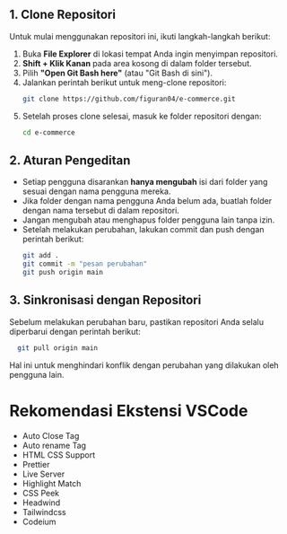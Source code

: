 ## 1. Clone Repositori

Untuk mulai menggunakan repositori ini, ikuti langkah-langkah berikut:

1. Buka **File Explorer** di lokasi tempat Anda ingin menyimpan repositori.
2. **Shift + Klik Kanan** pada area kosong di dalam folder tersebut.
3. Pilih **"Open Git Bash here"** (atau "Git Bash di sini").
4. Jalankan perintah berikut untuk meng-clone repositori:
   ```sh
   git clone https://github.com/figuran04/e-commerce.git
   ```
5. Setelah proses clone selesai, masuk ke folder repositori dengan:
   ```sh
   cd e-commerce
   ```

## 2. Aturan Pengeditan

- Setiap pengguna disarankan **hanya mengubah** isi dari folder yang sesuai dengan nama pengguna mereka.
- Jika folder dengan nama pengguna Anda belum ada, buatlah folder dengan nama tersebut di dalam repositori.
- Jangan mengubah atau menghapus folder pengguna lain tanpa izin.
- Setelah melakukan perubahan, lakukan commit dan push dengan perintah berikut:
  ```sh
  git add .
  git commit -m "pesan perubahan"
  git push origin main
  ```

## 3. Sinkronisasi dengan Repositori

Sebelum melakukan perubahan baru, pastikan repositori Anda selalu diperbarui dengan perintah berikut:

```sh
  git pull origin main
```

Hal ini untuk menghindari konflik dengan perubahan yang dilakukan oleh pengguna lain.

# Rekomendasi Ekstensi VSCode

- Auto Close Tag
- Auto rename Tag
- HTML CSS Support
- Prettier
- Live Server
- Highlight Match
- CSS Peek
- Headwind
- Tailwindcss
- Codeium
